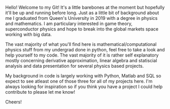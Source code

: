 Hello! Welcome to my Git! It's a little barebones at the moment but hopefully it'll be up and running before long. Just as a little bit
of background about me I graduated from Queen's University in 2019 with a degree in physics and mathematics. I am particulary
interested in game theory, superconductor physics and hope to break into the global markets space working with big data.

The vast majority of what you'll find here is mathematical/computational physics stuff from my undergrad done in python, feel free to take a look and help yourself to my code. The vast majority of it is rather self explanatory mostly concerning derivative approximation, linear algebra and statiscial analysis and data presentation for several physics based projects.

My background in code is largely working with Python, Matlab and SQL so expect to see atleast one of those three for all of my projects here.
I'm always looking for inspiration so if you think you have a project I could help contribute to please let me know!

Cheers!

